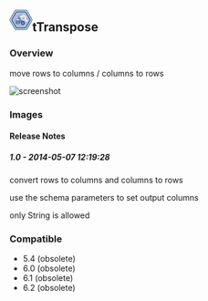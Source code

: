 ## <img src='./logo.jpg' width='40' height='40'>tTranspose

### Overview
move rows to columns / columns to rows


![screenshot](https://talendforge.org/exchange/tos/upload_tos/extension-1192/screenshot.jpg)
### Images




#### Release Notes

##### 1.0 - 2014-05-07 12:19:28
convert rows to columns and columns to rows

use the schema parameters to set output columns

only String is allowed
### Compatible
 -  5.4 (obsolete)
 -   6.0 (obsolete)
 -   6.1 (obsolete)
 -   6.2 (obsolete)